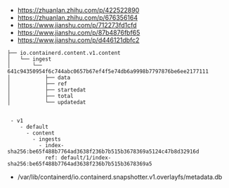 - https://zhuanlan.zhihu.com/p/422522890
- https://zhuanlan.zhihu.com/p/676356164
- https://www.jianshu.com/p/712273fd1cfd
- https://www.jianshu.com/p/87b4876fbf65
- https://www.jianshu.com/p/d446121dbfc2

```
├── io.containerd.content.v1.content
│   └── ingest
│       └── 641c94350954f6c744abc0657b67ef4f5e74db6a9998b7797876be6ee2177111
│           ├── data
│           ├── ref
│           ├── startedat
│           ├── total
│           └── updatedat


 - v1
    - default
      - content
        - ingests
          - index-sha256:be65f488b7764ad3638f236b7b515b3678369a5124c47b8d32916d
            ref: default/1/index-sha256:be65f488b7764ad3638f236b7b515b3678369a5

```


- /var/lib/containerd/io.containerd.snapshotter.v1.overlayfs/metadata.db





